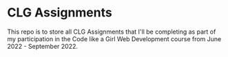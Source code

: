 # CLG Assignments

This repo is to store all CLG Assignments that I'll be completing as part of my participation in the Code like a Girl Web Development course from June 2022 - September 2022.

